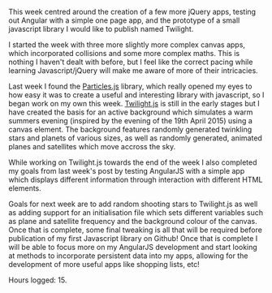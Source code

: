 <!-- ---
layout: post
title: "Week 2"
date: 2015-05-07 15:46:21
categories: weekly
permalink: week-2
--- -->

This week centred around the creation of a few more jQuery apps, testing out Angular with a simple one page app, and the prototype of a small javascript library I would like to publish named Twilight.


I started the week with three more slightly more complex canvas apps, which incorporated collisions and some more complex maths.  This is nothing I haven't dealt with before, but I feel like the correct pacing while learning Javascript/jQuery will make me aware of more of their intricacies.


Last week I found the [Particles.js][Particles] library, which really opened my eyes to how easy it was to create a useful and interesting library with javascript, so I began work on my own this week. [Twilight.js][Twilight] is still in the early stages but I have created the basis for an active background which simulates a warm summers evening (inspired by the evening of the 19th April 2015) using a canvas element.  The background features randomly generated twinkling stars and planets of various sizes, as well as randomly generated, animated planes and satellites which move accross the sky.


While working on Twilight.js towards the end of the week I also completed my goals from last week's post by testing AngularJS with a simple app which displays different information through interaction with different HTML elements. 


Goals for next week are to add random shooting stars to Twilight.js as well as adding support for an initialisation file which sets different variables such as plane and satellite frequency and the background colour of the canvas.  Once that is complete, some final tweaking is all that will be required before publication of my first Javascript library on Github!  Once that is complete I will be able to focus more on my AngularJS development and start looking at methods to incorporate persistent data into my apps, allowing for the development of more useful apps like shopping lists, etc!

Hours logged: 15.


[Particles]: http://ss-hake.github.io/pages/particlesTest.html
[Twilight]: http://ss-hake.github.io/pages/twilight.html